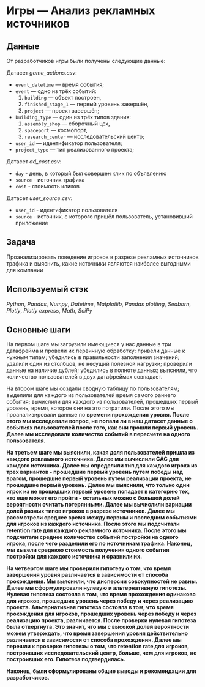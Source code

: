 # Игры — Анализ рекламных источников


## Данные

От разработчиков игры были получены следующие данные:

Датасет *game_actions.csv*:

- `event_datetime` — время события;
- `event` — одно из трёх событий:
    1. `building` — объект построен,
    2. `finished_stage_1` — первый уровень завершён,
    3. `project` — проект завершён;
- `building_type` — один из трёх типов здания:
    1. `assembly_shop` — сборочный цех,
    2. `spaceport` — космопорт,
    3. `research_center` — исследовательский центр;
- `user_id` — идентификатор пользователя;
- `project_type` — тип реализованного проекта;


Датасет *ad_cost.csv*:

- `day` - день, в который был совершен клик по объявлению
- `source` - источник трафика
- `cost` - стоимость кликов


Датасет *user_source.csv*:

- `user_id` - идентификатор пользователя
- `source` - источник, с которого пришёл пользователь, установивший приложение
	
## Задача

Проанализировать поведение игроков в разрезе рекламных источников трафика и выяснить, какие источники являются наиболее выгодными для компании

## Используемый стэк
*Python*, *Pandas*, *Numpy*, *Datetime*, *Matplotlib*, *Pandas plotting*, *Seaborn*, *Plotly*, *Plotly express*, *Math*, *SciPy* 


## Основные шаги

<p>На первом шаге мы загрузили имеющиеся у нас данные в три датафрейма и провели их первичную обработку: привели данные к нужным типам; убедились в правильности заполнения значений; удалили один из столбцов, не несущий полезной нагрузки; проверили данные на наличие дублей; убедились в полноте данных; выяснили, что количество пользователей в двух датафреймах совпадает.

<p>На втором шаге мы создали сводную таблицу по пользователям; выделили для каждого из пользователей время самого раннего события; вычислили для каждого из пользователей, прошедших первый уровень, время, которое они на это потратили. После этого мы проанализировали данные по <b>времени прохождения уровня. После этого мы исследовали вопрос, не попали ли в наш датасет <b>данные о событиях пользователей после того, как они прошли первый уровень. Далее мы исследовали <b>количество событий в пересчете на одного пользователя. 

<p>На третьем шаге мы выяснили, какая доля пользователей пришла из каждого рекламного источника. Далее мы вычислили <b>CAC</b> для каждого источника. Далее мы определили <b>тип</b> для каждого игрока из трех вариантов - <b>прошедшие первый уровень путем победы над врагом, прошедшие первый уровень путем реализации проекта, не прошедшие первый уровень</b>. Далее мы выяснили, что только <b>один игрок из не прошедших первый уровень попадает в категорию тех, кто еще может его пройти - остальных можно с большой долей вероятности считать потерянными</b>. Далее мы вычислили вариации долей разных типов игроков в разрезе источников. Далее мы рассмотрели <b>среднее время между первым и последним событиями</b> для игроков из каждого источника. После этого мы подсчитали <b>retention rate</b> для каждого рекламного источника. После этого мы подсчитали <b>среднее количество событий постройки на одного игрока</b>, после чего разделили его по источникам трафика. Наконец, мы вывели <b>среднюю стоимость получения одного события постройки</b> для каждого источника и сравнили их.

<p>На четвертом шаге мы проверили гипотезу о том, что <b>время завершения уровня различается в зависимости от способа прохождения</b>. Мы выяснили, что <b>дисперсии совокупностей не равны</b>. Далее мы сформулировали нулевую и альтернативную гипотезы. <b>Нулевая</b> гипотеза состояла в том, что <b>время прохождения одинаково</b> для игроков, прошедших уровень через победу и через реализацию проекта. <b>Альтернативная</b> гипотеза состояла в том, что <b>время прохождения для игроков, прошедших уровень через победу и через реализацию проекта, различается</b>. После проверки <b>нулевая гипотеза была отвергнута</b>. Это значит, что мы с высокой долей вероятности можем утверждать, что <b>время завершения уровня действительно различается в зависимости от способа прохождения</b>. Далее мы перешли к проверке гипотезы о том, что <b>retention rate для игроков, построивших исследовательский центр, больше, чем для игроков, не построивших его</b>. Гипотеза подтвердилась.

<p>Наконец, были сформулированы общие выводы и рекомендации для разработчиков.

